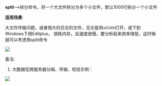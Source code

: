  **split**-->拆分命令，将一个大文件拆分为多个小文件，默认1000行拆分一个小文件

**适用场景**:

大文件传输问题，或者很大的日志的文件，无论是用vi/vim打开，或下到Windows下用Editplus， 很耗内存，且速度很慢，要分析起来效率很低，这时候就可以考虑用split命令

![][0]

 备注:

 1) 大数据在跨服务器分隔、传输、校验示例：

![][1]

[0]: ./img/20160925213946953.png
[1]: ./img/20160925213655279.png